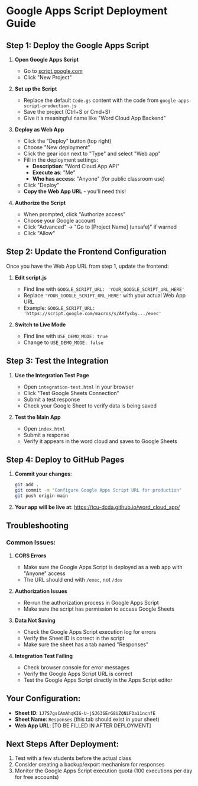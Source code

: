 # Google Apps Script Deployment Guide

## Step 1: Deploy the Google Apps Script

1. **Open Google Apps Script**
   - Go to [script.google.com](https://script.google.com)
   - Click "New Project"

2. **Set up the Script**
   - Replace the default `Code.gs` content with the code from `google-apps-script-production.js`
   - Save the project (Ctrl+S or Cmd+S)
   - Give it a meaningful name like "Word Cloud App Backend"

3. **Deploy as Web App**
   - Click the "Deploy" button (top right)
   - Choose "New deployment"
   - Click the gear icon next to "Type" and select "Web app"
   - Fill in the deployment settings:
     - **Description**: "Word Cloud App API"
     - **Execute as**: "Me"
     - **Who has access**: "Anyone" (for public classroom use)
   - Click "Deploy"
   - **Copy the Web App URL** - you'll need this!

4. **Authorize the Script**
   - When prompted, click "Authorize access"
   - Choose your Google account
   - Click "Advanced" → "Go to [Project Name] (unsafe)" if warned
   - Click "Allow"

## Step 2: Update the Frontend Configuration

Once you have the Web App URL from step 1, update the frontend:

1. **Edit script.js**
   - Find line with `GOOGLE_SCRIPT_URL: 'YOUR_GOOGLE_SCRIPT_URL_HERE'`
   - Replace `'YOUR_GOOGLE_SCRIPT_URL_HERE'` with your actual Web App URL
   - Example: `GOOGLE_SCRIPT_URL: 'https://script.google.com/macros/s/AKfycby.../exec'`

2. **Switch to Live Mode**
   - Find line with `USE_DEMO_MODE: true`
   - Change to `USE_DEMO_MODE: false`

## Step 3: Test the Integration

1. **Use the Integration Test Page**
   - Open `integration-test.html` in your browser
   - Click "Test Google Sheets Connection"
   - Submit a test response
   - Check your Google Sheet to verify data is being saved

2. **Test the Main App**
   - Open `index.html`
   - Submit a response
   - Verify it appears in the word cloud and saves to Google Sheets

## Step 4: Deploy to GitHub Pages

1. **Commit your changes**:
   ```bash
   git add .
   git commit -m "Configure Google Apps Script URL for production"
   git push origin main
   ```

2. **Your app will be live at**: https://tcu-dcda.github.io/word_cloud_app/

## Troubleshooting

### Common Issues:

1. **CORS Errors**
   - Make sure the Google Apps Script is deployed as a web app with "Anyone" access
   - The URL should end with `/exec`, not `/dev`

2. **Authorization Issues**
   - Re-run the authorization process in Google Apps Script
   - Make sure the script has permission to access Google Sheets

3. **Data Not Saving**
   - Check the Google Apps Script execution log for errors
   - Verify the Sheet ID is correct in the script
   - Make sure the sheet has a tab named "Responses"

4. **Integration Test Failing**
   - Check browser console for error messages
   - Verify the Google Apps Script URL is correct
   - Test the Google Apps Script directly in the Apps Script editor

## Your Configuration:
- **Sheet ID**: `1J7S7gsCAmAhqKIG-U-jSJ63SErG8UZQNiFDa11ncnfE`
- **Sheet Name**: `Responses` (this tab should exist in your sheet)
- **Web App URL**: [TO BE FILLED IN AFTER DEPLOYMENT]

## Next Steps After Deployment:
1. Test with a few students before the actual class
2. Consider creating a backup/export mechanism for responses
3. Monitor the Google Apps Script execution quota (100 executions per day for free accounts)
